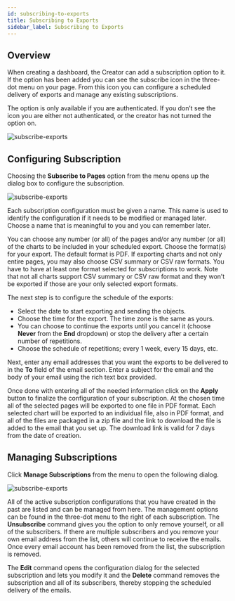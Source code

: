 ```yaml
---
id: subscribing-to-exports
title: Subscribing to Exports
sidebar_label: Subscribing to Exports
---
```


<div style={{textAlign: "justify"}}>


## Overview

When creating a dashboard, the Creator can add a subscription option to it. If the option has been added you can see the subscribe icon in the three-dot menu on your page. From this icon you can configure a scheduled delivery of exports and manage any existing subscriptions. 

The option is only available if you are authenticated. If you don’t see the icon you are either not authenticated, or the creator has not turned the option on.

![subscribe-exports](https://s3.amazonaws.com/cdn.qrvey.com/documentation_assets/ui-docs/subscription/subscription-exports/subscription_1.png#thumbnail-40)



## Configuring Subscription
Choosing the **Subscribe to Pages** option from the menu opens up the dialog box to configure the subscription.

![subscribe-exports](https://s3.amazonaws.com/cdn.qrvey.com/documentation_assets/ui-docs/subscription/subscription-exports/subscription-nv.png#thumbnail) 

Each subscription configuration must be given a name. This name is used to identify the configuration if it needs to be modified or managed later. Choose a name that is meaningful to you and you can remember later.

You can choose any number (or all) of the pages and/or any number (or all) of the charts to be included in your scheduled export. 
Choose the format(s) for your export. The default format is PDF. If exporting charts and not only entire pages, you may also choose CSV summary or CSV raw formats. You have to have at least one format selected for subscriptions to work. Note that not all charts support CSV summary or CSV raw format and they won’t be exported if those are your only selected export formats.


The next step is to configure the schedule of the exports:
* Select the date to start exporting and sending the objects. 
* Choose the time for the export. The time zone is the same as yours.
* You can choose to continue the exports until you cancel it (choose **Never** from the **End** dropdown) or stop the delivery after a certain number of repetitions.
* Choose the schedule of repetitions; every 1 week, every 15 days, etc.

Next, enter any email addresses that you want the exports to be delivered to in the **To** field of the email section. Enter a subject for the email and the body of your email using the rich text box provided.

Once done with entering all of the needed information click on the **Apply** button to finalize the configuration of your subscription.
At the chosen time all of the selected pages will be exported to one file in PDF format. Each selected chart will be exported to an individual file, also in PDF format, and all of the files are packaged in a zip file and the link to download the file is added to the email that you set up. The download link is valid for 7 days from the date of creation.

## Managing Subscriptions

Click **Manage Subscriptions** from the menu to open the following dialog.

![subscribe-exports](https://s3.amazonaws.com/cdn.qrvey.com/documentation_assets/ui-docs/subscription/subscription-exports/subscription_3.png#thumbnail-60)

All of the active subscription configurations that you have created in the past are listed and can be managed from here. The management options can be found in the three-dot menu to the right of each subscription. 
The **Unsubscribe** command gives you the option to only remove yourself, or all of the subscribers. If there are multiple subscribers and you remove your own email address from the list, others will continue to receive the emails. Once every email account has been removed from the list, the subscription is removed.

The **Edit** command opens the configuration dialog for the selected subscription and lets you modify it and the **Delete** command removes the subscription and all of its subscribers, thereby stopping the scheduled delivery of the emails.



</div>









